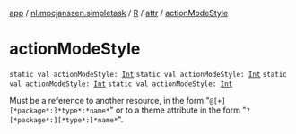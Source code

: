 [app](../../../index.md) / [nl.mpcjanssen.simpletask](../../index.md) / [R](../index.md) / [attr](index.md) / [actionModeStyle](.)

# actionModeStyle

`static val actionModeStyle: `[`Int`](https://kotlinlang.org/api/latest/jvm/stdlib/kotlin/-int/index.html)
`static val actionModeStyle: `[`Int`](https://kotlinlang.org/api/latest/jvm/stdlib/kotlin/-int/index.html)
`static val actionModeStyle: `[`Int`](https://kotlinlang.org/api/latest/jvm/stdlib/kotlin/-int/index.html)
`static val actionModeStyle: `[`Int`](https://kotlinlang.org/api/latest/jvm/stdlib/kotlin/-int/index.html)

Must be a reference to another resource, in the form "`@[+][*package*:]*type*:*name*`" or to a theme attribute in the form "`?[*package*:][*type*:]*name*`".

